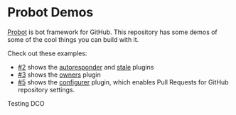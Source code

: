 # Probot Demos

[Probot](https://github.com/probot/probot) is bot framework for GitHub. This repository has some demos of some of the cool things you can build with it.

Check out these examples:

- [#2](https://github.com/probot/demo/issues/2) shows the [autoresponder](https://github.com/probot/autoresponder) and [stale](https://github.com/probot/stale) plugins
- [#3](https://github.com/probot/demo/pull/3) shows the [owners](https://github.com/probot/autoresponder) plugin
- [#5](https://github.com/probot/demo/pull/5) shows the [configurer](https://github.com/probot/configurer) plugin, which enables Pull Requests for GitHub repository settings.
 
Testing DCO
